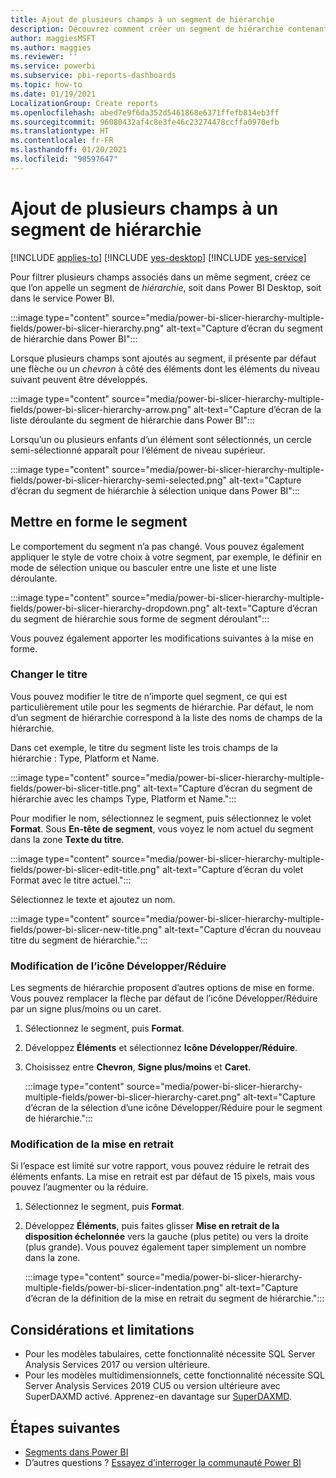 ```yaml
---
title: Ajout de plusieurs champs à un segment de hiérarchie
description: Découvrez comment créer un segment de hiérarchie contenant plusieurs champs dans une hiérarchie.
author: maggiesMSFT
ms.author: maggies
ms.reviewer: ''
ms.service: powerbi
ms.subservice: pbi-reports-dashboards
ms.topic: how-to
ms.date: 01/19/2021
LocalizationGroup: Create reports
ms.openlocfilehash: abed7e9f6da352d5461868e6371ffefb814eb3ff
ms.sourcegitcommit: 96080432af4c8e3fe46c23274478ccffa0970efb
ms.translationtype: HT
ms.contentlocale: fr-FR
ms.lasthandoff: 01/20/2021
ms.locfileid: "98597647"
---
```

# <a name="add-multiple-fields-to-a-hierarchy-slicer"></a>Ajout de plusieurs champs à un segment de hiérarchie

[!INCLUDE [applies-to](../includes/applies-to.md)] [!INCLUDE [yes-desktop](../includes/yes-desktop.md)] [!INCLUDE [yes-service](../includes/yes-service.md)]

Pour filtrer plusieurs champs associés dans un même segment, créez ce que l’on appelle un segment de *hiérarchie*, soit dans Power BI Desktop, soit dans le service Power BI.

:::image type="content" source="media/power-bi-slicer-hierarchy-multiple-fields/power-bi-slicer-hierarchy.png" alt-text="Capture d’écran du segment de hiérarchie dans Power BI":::

Lorsque plusieurs champs sont ajoutés au segment, il présente par défaut une flèche ou un *chevron* à côté des éléments dont les éléments du niveau suivant peuvent être développés.

:::image type="content" source="media/power-bi-slicer-hierarchy-multiple-fields/power-bi-slicer-hierarchy-arrow.png" alt-text="Capture d’écran de la liste déroulante du segment de hiérarchie dans Power BI":::
 
 
Lorsqu’un ou plusieurs enfants d’un élément sont sélectionnés, un cercle semi-sélectionné apparaît pour l’élément de niveau supérieur.
 
:::image type="content" source="media/power-bi-slicer-hierarchy-multiple-fields/power-bi-slicer-hierarchy-semi-selected.png" alt-text="Capture d’écran du segment de hiérarchie à sélection unique dans Power BI":::

## <a name="format-the-slicer"></a>Mettre en forme le segment

Le comportement du segment n’a pas changé. Vous pouvez également appliquer le style de votre choix à votre segment, par exemple, le définir en mode de sélection unique ou basculer entre une liste et une liste déroulante. 

:::image type="content" source="media/power-bi-slicer-hierarchy-multiple-fields/power-bi-slicer-hierarchy-dropdown.png" alt-text="Capture d’écran du segment de hiérarchie sous forme de segment déroulant":::

Vous pouvez également apporter les modifications suivantes à la mise en forme.

### <a name="change-the-title"></a>Changer le titre

Vous pouvez modifier le titre de n’importe quel segment, ce qui est particulièrement utile pour les segments de hiérarchie. Par défaut, le nom d’un segment de hiérarchie correspond à la liste des noms de champs de la hiérarchie.

Dans cet exemple, le titre du segment liste les trois champs de la hiérarchie : Type, Platform et Name.

:::image type="content" source="media/power-bi-slicer-hierarchy-multiple-fields/power-bi-slicer-title.png" alt-text="Capture d’écran du segment de hiérarchie avec les champs Type, Platform et Name.":::

Pour modifier le nom, sélectionnez le segment, puis sélectionnez le volet **Format**. Sous **En-tête de segment**, vous voyez le nom actuel du segment dans la zone **Texte du titre**.

:::image type="content" source="media/power-bi-slicer-hierarchy-multiple-fields/power-bi-slicer-edit-title.png" alt-text="Capture d’écran du volet Format avec le titre actuel.":::

Sélectionnez le texte et ajoutez un nom.

:::image type="content" source="media/power-bi-slicer-hierarchy-multiple-fields/power-bi-slicer-new-title.png" alt-text="Capture d’écran du nouveau titre du segment de hiérarchie.":::


### <a name="change-the-expandcollapse-icon"></a>Modification de l’icône Développer/Réduire

Les segments de hiérarchie proposent d’autres options de mise en forme. Vous pouvez remplacer la flèche par défaut de l’icône Développer/Réduire par un signe plus/moins ou un caret.

1. Sélectionnez le segment, puis **Format**.
1. Développez **Éléments** et sélectionnez **Icône Développer/Réduire**.
1. Choisissez entre **Chevron**, **Signe plus/moins** et **Caret**.
 
    :::image type="content" source="media/power-bi-slicer-hierarchy-multiple-fields/power-bi-slicer-hierarchy-caret.png" alt-text="Capture d’écran de la sélection d’une icône Développer/Réduire pour le segment de hiérarchie.":::
 
### <a name="change-the-indentation"></a>Modification de la mise en retrait

Si l’espace est limité sur votre rapport, vous pouvez réduire le retrait des éléments enfants. La mise en retrait est par défaut de 15 pixels, mais vous pouvez l’augmenter ou la réduire. 

1. Sélectionnez le segment, puis **Format**.
1. Développez **Éléments**, puis faites glisser **Mise en retrait de la disposition échelonnée** vers la gauche (plus petite) ou vers la droite (plus grande). Vous pouvez également taper simplement un nombre dans la zone.

    :::image type="content" source="media/power-bi-slicer-hierarchy-multiple-fields/power-bi-slicer-indentation.png" alt-text="Capture d’écran de la définition de la mise en retrait du segment de hiérarchie.":::
    
## <a name="limitations-and-considerations"></a>Considérations et limitations

- Pour les modèles tabulaires, cette fonctionnalité nécessite SQL Server Analysis Services 2017 ou version ultérieure.
- Pour les modèles multidimensionnels, cette fonctionnalité nécessite SQL Server Analysis Services 2019 CU5 ou version ultérieure avec SuperDAXMD activé. Apprenez-en davantage sur [SuperDAXMD](/analysis-services/multidimensional-models/dax-for-multidimensional-models#superdaxmd).

## <a name="next-steps"></a>Étapes suivantes

- [Segments dans Power BI](../visuals/power-bi-visualization-slicers.md)
- D’autres questions ? [Essayez d’interroger la communauté Power BI](https://community.powerbi.com/)
